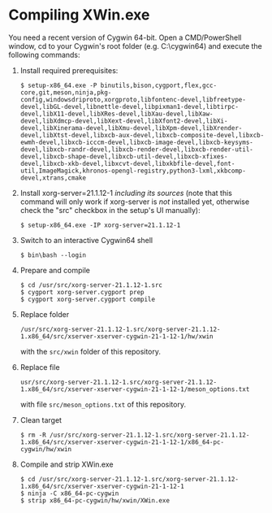 # Compiling XWin.exe

You need a recent version of Cygwin 64-bit. Open a CMD/PowerShell window, cd to your Cygwin's root folder (e.g. C:\cygwin64) and execute the following commands:

1. Install required prerequisites:
    ```
    $ setup-x86_64.exe -P binutils,bison,cygport,flex,gcc-core,git,meson,ninja,pkg-config,windowsdriproto,xorgproto,libfontenc-devel,libfreetype-devel,libGL-devel,libnettle-devel,libpixman1-devel,libtirpc-devel,libX11-devel,libXRes-devel,libXau-devel,libXaw-devel,libXdmcp-devel,libXext-devel,libXfont2-devel,libXi-devel,libXinerama-devel,libXmu-devel,libXpm-devel,libXrender-devel,libXtst-devel,libxcb-aux-devel,libxcb-composite-devel,libxcb-ewmh-devel,libxcb-icccm-devel,libxcb-image-devel,libxcb-keysyms-devel,libxcb-randr-devel,libxcb-render-devel,libxcb-render-util-devel,libxcb-shape-devel,libxcb-util-devel,libxcb-xfixes-devel,libxcb-xkb-devel,libxcvt-devel,libxkbfile-devel,font-util,ImageMagick,khronos-opengl-registry,python3-lxml,xkbcomp-devel,xtrans,cmake
    ```

2. Install xorg-server=21.1.12-1 *including its sources* (note that this command will only work if xorg-server is *not* installed yet, otherwise check the "src" checkbox in the setup's UI manually):
    ```
    $ setup-x86_64.exe -IP xorg-server=21.1.12-1
    ```
3. Switch to an interactive Cygwin64 shell
    ```
    $ bin\bash --login
    ```
4. Prepare and compile
    ```
    $ cd /usr/src/xorg-server-21.1.12-1.src
    $ cygport xorg-server.cygport prep
    $ cygport xorg-server.cygport compile
    ```
5. Replace folder 
    ```
    /usr/src/xorg-server-21.1.12-1.src/xorg-server-21.1.12-1.x86_64/src/xserver-xserver-cygwin-21-1-12-1/hw/xwin
    ```
    with the `src/xwin` folder of this repository.

6. Replace file 
    ```
    usr/src/xorg-server-21.1.12-1.src/xorg-server-21.1.12-1.x86_64/src/xserver-xserver-cygwin-21-1-12-1/meson_options.txt
    ```
    with file `src/meson_options.txt` of this repository.

7. Clean target
    ```
    $ rm -R /usr/src/xorg-server-21.1.12-1.src/xorg-server-21.1.12-1.x86_64/src/xserver-xserver-cygwin-21-1-12-1/x86_64-pc-cygwin/hw/xwin
    ```

8. Compile and strip XWin.exe
    ```
    $ cd /usr/src/xorg-server-21.1.12-1.src/xorg-server-21.1.12-1.x86_64/src/xserver-xserver-cygwin-21-1-12-1
    $ ninja -C x86_64-pc-cygwin
    $ strip x86_64-pc-cygwin/hw/xwin/XWin.exe
    ```
